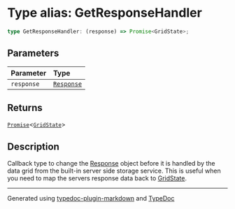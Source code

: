 # Type alias: GetResponseHandler

```ts
type GetResponseHandler: (response) => Promise<GridState>;
```

## Parameters

| Parameter | Type |
| :------ | :------ |
| `response` | [`Response`]( https://developer.mozilla.org/en-US/docs/Web/API/Response ) |

## Returns

[`Promise`]( https://developer.mozilla.org/en-US/docs/Web/JavaScript/Reference/Global_Objects/Promise )\<[`GridState`](../interfaces/GridState.md)\>

## Description

Callback type to change the [Response](https://developer.mozilla.org/docs/Web/API/Response)
object before it is handled by the data grid from the built-in server side storage service.
This is useful when you need to map the servers response data back to [GridState](../interfaces/GridState.md).

***

Generated using [typedoc-plugin-markdown](https://www.npmjs.com/package/typedoc-plugin-markdown) and [TypeDoc](https://typedoc.org/)
